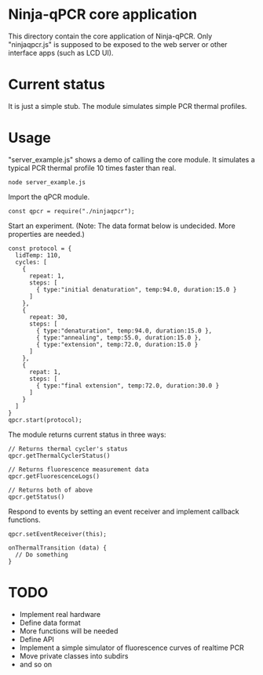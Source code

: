 # Ninja-qPCR core application

This directory contain the core application of Ninja-qPCR.
Only "ninjaqpcr.js" is supposed to be exposed to the web server or other interface apps (such as LCD UI).

# Current status

It is just a simple stub. The module simulates  simple PCR thermal profiles.

# Usage


"server_example.js" shows a demo of calling the core module. It simulates a typical PCR thermal profile 10 times faster than real.

```
node server_example.js
```

Import the qPCR module.

```
const qpcr = require("./ninjaqpcr");
```

Start an experiment.
(Note: The data format below is undecided. More properties are needed.)

```
const protocol = {
  lidTemp: 110,
  cycles: [
    {
      repeat: 1,
      steps: [
        { type:"initial denaturation", temp:94.0, duration:15.0 }
      ]
    },
    {
      repeat: 30,
      steps: [
        { type:"denaturation", temp:94.0, duration:15.0 },
        { type:"annealing", temp:55.0, duration:15.0 },
        { type:"extension", temp:72.0, duration:15.0 }
      ]
    },
    {
      repat: 1,
      steps: [
        { type:"final extension", temp:72.0, duration:30.0 }
      ]
    }
  ]
}
qpcr.start(protocol);
```

The module returns current status in three ways:

```
// Returns thermal cycler's status
qpcr.getThermalCyclerStatus()
```

```
// Returns fluorescence measurement data
qpcr.getFluorescenceLogs()
```

```
// Returns both of above
qpcr.getStatus()
```


Respond to events by setting an event receiver and implement callback functions.

```
qpcr.setEventReceiver(this);

```

```
onThermalTransition (data) {
  // Do something
}
```

# TODO
* Implement real hardware
* Define data format
* More functions will be needed
* Define API
* Implement a simple simulator of fluorescence curves of realtime PCR
* Move private classes into subdirs
* and so on